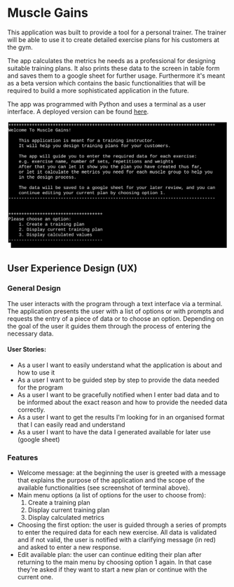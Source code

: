 # Muscle Gains
This application was built to provide a tool for a personal trainer. The trainer will be able to use it to create detailed exercise plans for his customers at the gym.

The app calculates the metrics he needs as a professional for designing suitable training plans. It also prints these data to the screen in table form and saves them to a google sheet for further usage. Furthermore it's meant as a beta version which contains the basic functionalities that will be required to build a more sophisticated application in the future.

The app was programmed with Python and uses a terminal as a user interface. A deployed version can be found [here](https://muscle-gains-c4df5a0703a2.herokuapp.com/).

![screenshot of the user terminal interface](/img/screenshot_terminal_interface.png)

## User Experience Design (UX)
### General Design
The user interacts with the program through a text interface via a terminal. The application presents the user with a list of options or with prompts and requests the entry of a piece of data or to choose an option. Depending on the goal of the user it guides them through the process of entering the necessary data.

#### User Stories:
- As a user I want to easily understand what the application is about and how to use it
- As a user I want to be guided step by step to provide the data needed for the program
- As a user I want to be gracefully notified when I enter bad data and to be informed about the exact reason and how to provide the needed data correctly.
- As a user I want to get the results I'm looking for in an organised format that I can easily read and understand
- As a user I want to have the data I generated available for later use (google sheet)

### Features
- Welcome message: at the beginning the user is greeted with a message that explains the purpose of the application and the scope of the available functionalities (see screenshot of terminal above).
- Main menu options (a list of options for the user to choose from):
    1. Create a training plan
    2. Display current training plan
    3. Display calculated metrics
- Choosing the first option: the user is guided through a series of prompts to enter the required data for each new exercise. All data is validated and if not valid, the user is notified with a clarifying message (in red) and asked to enter a new response.
- Edit available plan: the user can continue editing their plan after returning to the main menu by choosing option 1 again. In that case they're asked if they want to start a new plan or continue with the current one.